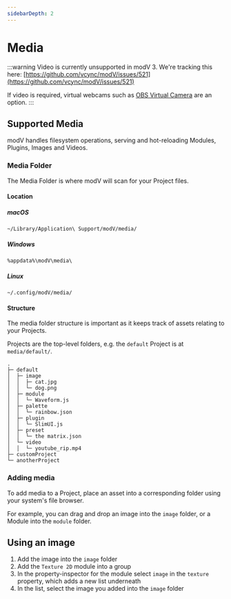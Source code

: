```yaml
---
sidebarDepth: 2
---
```


# Media

:::warning
Video is currently unsupported in modV 3. We're tracking this here: [https://github.com/vcync/modV/issues/521](https://github.com/vcync/modV/issues/521)

If video is required, virtual webcams such as [OBS Virtual Camera](https://obsproject.com/forum/resources/obs-virtualcam.539/) are an option.
:::



## Supported Media

modV handles filesystem operations, serving and hot-reloading Modules, Plugins, Images and Videos.

### Media Folder

The Media Folder is where modV will scan for your Project files.

#### Location

##### macOS

`~/Library/Application\ Support/modV/media/`

##### Windows

`%appdata%\modV\media\`

##### Linux

`~/.config/modV/media/`

#### Structure

The media folder structure is important as it keeps track of assets relating to your Projects.

Projects are the top-level folders, e.g. the `default` Project is at `media/default/`.

```
.
├─ default
│  ├─ image
│  │  ├─ cat.jpg
│  │  └─ dog.png
│  ├─ module
│  │  └─ Waveform.js
│  ├─ palette
│  │  └─ rainbow.json
│  ├─ plugin
│  │  └─ SlimUI.js
│  ├─ preset
│  │  └─ the matrix.json
│  └─ video
│  │  └─ youtube_rip.mp4
├─ customProject
└─ anotherProject
```

### Adding media

To add media to a Project, place an asset into a corresponding folder using your system's file browser.

For example, you can drag and drop an image into the `image` folder, or a Module into the `module` folder.


## Using an image

1. Add the image into the `image` folder
2. Add the `Texture 2D` module into a group
3. In the property-inspector for the module select `image` in the `texture` property, which adds a new list underneath
4. In the list, select the image you added into the `image` folder
